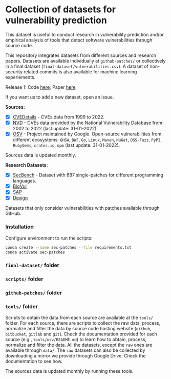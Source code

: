 # Collection of datasets for vulnerability prediction

This dataset is useful to conduct research in vulnerability prediction and/or empirical analysis of tools that detect software vulnerabilities through source code.

This repository integrates datasets from different sources and research papers. Datasets are available individually at `github-patches/` or collectively in a final dataset (`final-dataset/vulnerabilities.csv`). A dataset of non-security related commits is also available for machine learning experiements.

Release 1: Code [here](https://github.com/TQRG/security-patches-dataset/tree/3d974be51e955b211c02a16b520cc5c7a10704ae); Paper [here](https://arxiv.org/abs/2110.09635)

If you want us to add a new dataset, open an issue. 

**Sources:**
- [X] [CVEDetails](https://www.cvedetails.com/) - CVEs data from 1999 to 2022.
- [X] [NVD](https://nvd.nist.gov/) - CVEs data provided by the National Vulnerability Database from 2002 to 2022 (last update: 31-01-2022).
- [X] [OSV](https://osv.dev/) - Project maintained by Google. Open-source vulnerabilities from different ecosystems: `GHSA`, `DWF`, `Go`, `Linux`, `Maven`, `NuGet`, `OSS-Fuzz`, `PyPI`, `RubyGems`, `crates.io`, `npm` (last update: 31-01-2022).
  
Sources data is updated monthly.
  
**Research Datasets:**
- [X] [SecBench](https://github.com/TQRG/secbench) - Dataset with 687 single-patches for different programming languages.
- [X] [BigVul](https://github.com/ZeoVan/MSR_20_Code_vulnerability_CSV_Dataset)
- [X] [SAP](https://github.com/SAP/project-kb/tree/master/MSR2019)
- [X] [Devign](https://sites.google.com/view/devign) 

Datasets that only consider vulnerabilities with patches available through GitHub.


### Installation

Configure environment to run the scripts:

```bash
conda create --name sec-patches --file requirements.txt
conda activate sec-patches
```

### `final-dataset/` folder

### `scripts/` folder


### `github-patches/` folder


### `tools/` folder

Scripts to obtain the data from each source are available at the `tools/` folder. For each source, there are scripts to collect the raw data, process, normalize and filter the data by source code hosting website (`github`, `bitbucket`, `gitlab` and `git`). Check the documentation provided for each source (e.g., `tools/osv/README.md`) to learn how to obtain, process, normalize and filter the data. All the datasets, except the `raw` ones are available through `data/`. The `raw` datasets can also be collected by downloading a mirror we provide through Google Drive. Check the documentation to see how.

The sources data is updated monthly by running these tools.




